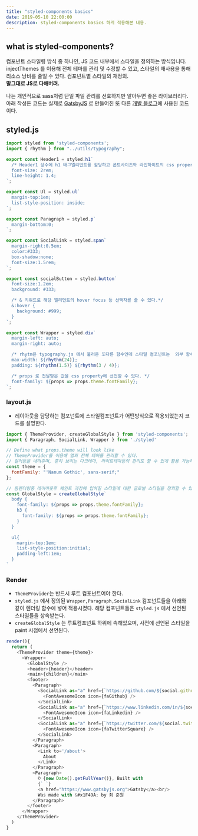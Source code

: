 ```yaml
---
title: "styled-components basics"
date: 2019-05-10 22:00:00
description: styled-components basics 하게 적용해본 내용.
---
```


## what is styled-components?
컴포넌트 스타일링 방식 중 하나인, JS 코드 내부에서 스타일을 정의하는 방식입니다.
injectThemes 를 이용해 전체 테마를 관리 및 수정할 수 있고,
스타일의 재사용을 통해 리소스 낭비를 줄일 수 있다.
컴포넌트별 스타일의 재정의.  
**말그대로 JS로 다해버려.**

나는 개인적으로 sass처럼 단일 파일 관리를 선호하지만 알아두면 좋은 라이브러리다.
아래 작성돈 코드는 실제로 [GatsbyJS](https://www.gatsbyjs.org/) 로 만들어진 또 다른 [개발 블로그](https://juunone.netlify.com/)에 사용된 코드이다.

## styled.js

```js
import styled from 'styled-components';
import { rhythm } from "../utils/typography";

export const Header1 = styled.h1`
  /* Header1 상수에 h1 태그엘리먼트를 할당하고 폰트사이즈와 라인하이트의 css property를 선언한다 */
  font-size: 2rem;
  line-height: 1.4;
`;

export const Ul = styled.ul`
  margin-top:1em;
  list-style-position: inside;
`;

export const Paragraph = styled.p`
  margin-bottom:0;
`;

export const SocialLink = styled.span`
  margin-right:0.5em;
  color:#333;
  box-shadow:none;
  font-size:1.5rem;
`;

export const socialButton = styled.button`
  font-size:1.2em;
  background: #333;

  /* & 키워드로 해당 엘리먼트의 hover focus 등 선택자를 줄 수 있다.*/
  &:hover {
    background: #999;
  }
`;

export const Wrapper = styled.div`
  margin-left: auto;
  margin-right: auto;

  /* rhytm은 typography.js 에서 불러온 또다른 함수인데 스타일 컴포넌트는  외부 함수와 같이 사용할 수 있다.*/
  max-width: ${rhythm(24)};
  padding: ${rhythm(1.5)} ${rhythm(3 / 4)};

  /* props 로 전달받은 값을 css property에 선언할 수 있다. */
  font-family: ${props => props.theme.fontFamily};
`;
```

### layout.js

- 레이아웃을 담당하는 컴포넌트에 스타일컴포넌트가 어떤방식으로 적용되었는지
코드를 설명한다.

```js
import { ThemeProvider, createGlobalStyle } from 'styled-components';
import { Paragraph, SocialLink, Wrapper } from './styled'

// Define what props.theme will look like
// ThemeProvider를 이용해 앱의 전체 테마를 관리할 수 있다.
// 컬러등을 내려주며, 흔히 보이는 다크테마, 라이트테마등의 관리도 할 수 있게 활용 가능하다.
const theme = {
  fontFamily: "'Nanum Gothic', sans-serif;"
};

// 돔렌더링중 레이아웃후 페인트 과정에 입혀질 스타일에 대한 글로벌 스타일을 정의할 수 있다. 위 테마에서 정의된 폰트는 props로 받고 해당 css property에 정의할 수 있다. 그외 reset, normalize css 같은 초기화 부분도 담당한다.
const GlobalStyle = createGlobalStyle`
  body {
    font-family: ${props => props.theme.fontFamily};
    h3 { 
      font-family: ${props => props.theme.fontFamily};
    }
  }

  ul{
    margin-top:1em;
    list-style-position:initial;
    padding-left:1em;
  }
`
```

### Render

- `ThemeProvider`는 반드시 루트 컴포넌트여야 한다.
- `styled.js` 에서 정의된 `Wrapper,Paragraph,SocialLink` 컴포넌트들을 아래와 같이 렌더링 함수에 넣어 적용시켰다. 해당 컴포넌트들은
`styled.js` 에서 선언된 스타일들을 상속받는다.
- `createGlobalStyle` 는 루트컴포넌트 하위에 속해있으며, 사전에 선언된 스타일을 paint 시점에서 선언된다.

```js
render(){
  return (
    <ThemeProvider theme={theme}>
      <Wrapper>
        <GlobalStyle />
        <header>{header}</header>
        <main>{children}</main>
        <footer>
          <Paragraph>
            <SocialLink as="a" href={`https://github.com/${social.github}`} title="Github" target="_blank" rel="noopener noreferrer">
              <FontAwesomeIcon icon={faGithub} />
            </SocialLink>
            <SocialLink as="a" href={`https://www.linkedin.com/in/${social.linkedin}`} title="Linkedin" tSocialLinkrget="_blank" rel="noopener noreferrer">
              <FontAwesomeIcon icon={faLinkedin} />
            </SocialLink>
            <SocialLink as="a" href={`https://twitter.com/${social.twitter}`} title="Twitter" target="_blank" rel="noopener noreferrer">
              <FontAwesomeIcon icon={faTwitterSquare} />
            </SocialLink>
          </Paragraph>
          <Paragraph>
            <Link to='/about'>
              About
            </Link>
          </Paragraph>
          <Paragraph>
            © {new Date().getFullYear()}, Built with
            {` `}
            <a href="https://www.gatsbyjs.org">Gatsby</a><br/>
            Was made with &#x1F49A; by 최 준원
          </Paragraph>
        </footer>
      </Wrapper>
    </ThemeProvider>
  )
}
```